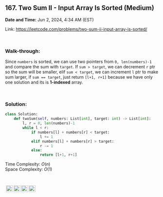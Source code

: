 ## 167. Two Sum II - Input Array Is Sorted (Medium)
**Date and Time:** Jun 2, 2024, 4:34 AM (EST)

Link: https://leetcode.com/problems/two-sum-ii-input-array-is-sorted/

<br>

### Walk-through:
Since `numbers` is sorted, we can use two pointers from `0, len(numbers)-1` and compare the sum with `target`. If `sum > target`, we can decrement `r` ptr so the sum will be smaller, elif `sum < target`, we can increment `l` ptr to make sum larger, if `sum == target`, just return `[l+1, r+1]` because we have only one solution and its is **1-indexed** array.

<br>

### Solution:
```python
class Solution:
    def twoSum(self, numbers: List[int], target: int) -> List[int]:
        l, r = 0, len(numbers)-1
        while l < r:
            if numbers[l] + numbers[r] < target:
                l += 1
            elif numbers[l] + numbers[r] > target:
                r -= 1
            else:
                return [l+1, r+1]
```
Time Complexity: $O(n)$ <br>
Space Complexity: $O(1)$

<br>

<img style="height:22px!important;margin-left:3px;vertical-align:text-bottom;" src="https://mirrors.creativecommons.org/presskit/icons/cc.svg?ref=chooser-v1" alt="CC BY-NC-SA" title="CC BY-NC-SA"><img style="height:22px!important;margin-left:3px;vertical-align:text-bottom;" src="https://mirrors.creativecommons.org/presskit/icons/by.svg?ref=chooser-v1" alt="BY: credit must be given to the creator" title="BY: credit must be given to the creator"><img style="height:22px!important;margin-left:3px;vertical-align:text-bottom;" src="https://mirrors.creativecommons.org/presskit/icons/nc.svg?ref=chooser-v1" alt="NC: Only noncommercial uses of the work are permitted" title="NC: Only noncommercial uses of the work are permitted"><img style="height:22px!important;margin-left:3px;vertical-align:text-bottom;" src="https://mirrors.creativecommons.org/presskit/icons/sa.svg?ref=chooser-v1" alt="SA: Adaptations must be shared under the same terms" title="SA: Adaptations must be shared under the same terms">